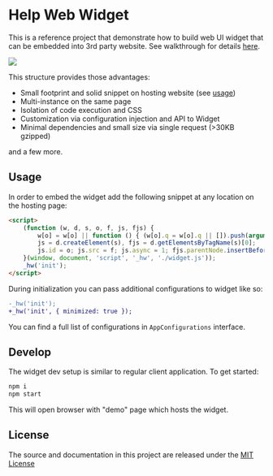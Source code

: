 # Help Web Widget

This is a reference project that demonstrate how to build web UI widget that can be embedded into 3rd party website. See walkthrough for details [here](https://blog.jenyay.com/web-ui-widget/).

![](https://github.com/jenyayel/help-widget/workflows/CI/badge.svg?branch=master)

This structure provides those advantages:

* Small footprint and solid snippet on hosting website (see [usage](##usage))
* Multi-instance on the same page
* Isolation of code execution and CSS
* Customization via configuration injection and API to Widget
* Minimal dependencies and small size via single request (>30KB gzipped)

and a few more.

## Usage

In order to embed the widget add the following snippet at any location on the hosting page:

```html
<script>
    (function (w, d, s, o, f, js, fjs) {
        w[o] = w[o] || function () { (w[o].q = w[o].q || []).push(arguments) };
        js = d.createElement(s), fjs = d.getElementsByTagName(s)[0];
        js.id = o; js.src = f; js.async = 1; fjs.parentNode.insertBefore(js, fjs);
    }(window, document, 'script', '_hw', './widget.js'));
    _hw('init');
</script>
```

During initialization you can pass additional configurations to widget like so:

```diff
-_hw('init');
+_hw('init', { minimized: true });
```

You can find a full list of configurations in `AppConfigurations` interface.

## Develop

The widget dev setup is similar to regular client application. To get started:

```bash
npm i
npm start
```

This will open browser with "demo" page which hosts the widget.

## License
The source and documentation in this project are released under the [MIT License](LICENSE)
